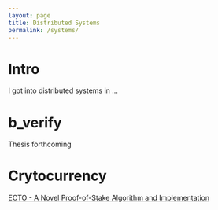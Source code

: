```yaml
---
layout: page
title: Distributed Systems
permalink: /systems/
---
```



Intro
======
I got into distributed systems in ...

b_verify
======
Thesis forthcoming

Crytocurrency
======
[ECTO - A Novel Proof-of-Stake Algorithm and Implementation](/files/ecto_paper.pdf)
              
